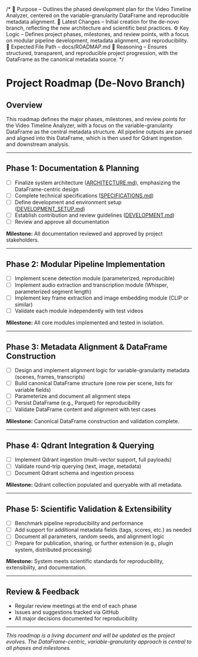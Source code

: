 /*
📌 Purpose – Outlines the phased development plan for the Video Timeline Analyzer, centered on the variable-granularity DataFrame and reproducible metadata alignment.
🔄 Latest Changes – Initial creation for the de-novo branch, reflecting the new architecture and scientific best practices.
⚙️ Key Logic – Defines project phases, milestones, and review points, with a focus on modular pipeline development, metadata alignment, and reproducibility.
📂 Expected File Path – docs/ROADMAP.md
🧠 Reasoning – Ensures structured, transparent, and reproducible project progression, with the DataFrame as the canonical metadata source.
*/

# Project Roadmap (De-Novo Branch)

## Overview

This roadmap defines the major phases, milestones, and review points for the Video Timeline Analyzer, with a focus on the variable-granularity DataFrame as the central metadata structure. All pipeline outputs are parsed and aligned into this DataFrame, which is then used for Qdrant ingestion and downstream analysis.

---

## Phase 1: Documentation & Planning
- [ ] Finalize system architecture ([ARCHITECTURE.md](ARCHITECTURE.md)), emphasizing the DataFrame-centric design
- [ ] Complete technical specifications ([SPECIFICATIONS.md](SPECIFICATIONS.md))
- [ ] Define development and environment setup ([DEVELOPMENT_SETUP.md](DEVELOPMENT_SETUP.md))
- [ ] Establish contribution and review guidelines ([DEVELOPMENT.md](DEVELOPMENT.md))
- [ ] Review and approve all documentation

**Milestone:** All documentation reviewed and approved by project stakeholders.

---

## Phase 2: Modular Pipeline Implementation
- [ ] Implement scene detection module (parameterized, reproducible)
- [ ] Implement audio extraction and transcription module (Whisper, parameterized segment length)
- [ ] Implement key frame extraction and image embedding module (CLIP or similar)
- [ ] Validate each module independently with test videos

**Milestone:** All core modules implemented and tested in isolation.

---

## Phase 3: Metadata Alignment & DataFrame Construction
- [ ] Design and implement alignment logic for variable-granularity metadata (scenes, frames, transcripts)
- [ ] Build canonical DataFrame structure (one row per scene, lists for variable fields)
- [ ] Parameterize and document all alignment steps
- [ ] Persist DataFrame (e.g., Parquet) for reproducibility
- [ ] Validate DataFrame content and alignment with test cases

**Milestone:** Canonical DataFrame construction and validation complete.

---

## Phase 4: Qdrant Integration & Querying
- [ ] Implement Qdrant ingestion (multi-vector support, full payloads)
- [ ] Validate round-trip querying (text, image, metadata)
- [ ] Document Qdrant schema and ingestion process

**Milestone:** Qdrant collection populated and queryable with all metadata.

---

## Phase 5: Scientific Validation & Extensibility
- [ ] Benchmark pipeline reproducibility and performance
- [ ] Add support for additional metadata fields (tags, scores, etc.) as needed
- [ ] Document all parameters, random seeds, and alignment logic
- [ ] Prepare for publication, sharing, or further extension (e.g., plugin system, distributed processing)

**Milestone:** System meets scientific standards for reproducibility, extensibility, and documentation.

---

## Review & Feedback
- Regular review meetings at the end of each phase
- Issues and suggestions tracked via GitHub
- All major decisions documented for reproducibility

---

*This roadmap is a living document and will be updated as the project evolves. The DataFrame-centric, variable-granularity approach is central to all phases and milestones.* 